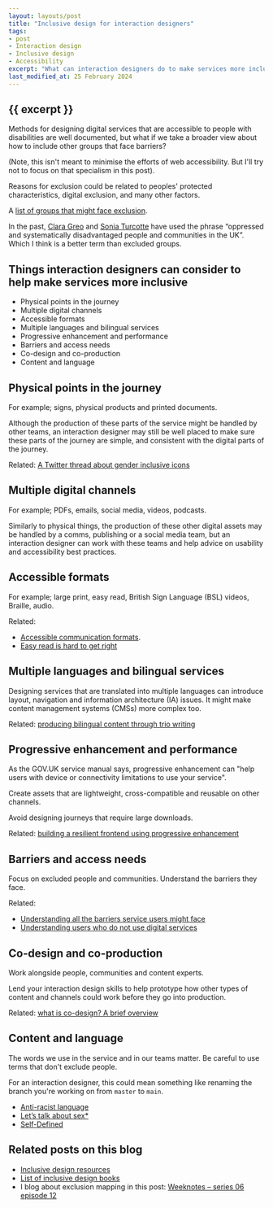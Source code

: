 ```yaml
---
layout: layouts/post
title: "Inclusive design for interaction designers"
tags:
- post
- Interaction design
- Inclusive design
- Accessibility
excerpt: "What can interaction designers do to make services more inclusive?"
last_modified_at: 25 February 2024
---
```


## {{ excerpt }}

Methods for designing digital services that are accessible to people with disabilities are well documented, but what if we take a broader view about how to include other groups that face barriers?

(Note, this isn't meant to minimise the efforts of web accessibility. But I'll try not to focus on that specialism in this post).

Reasons for exclusion could be related to peoples' protected characteristics, digital exclusion, and many other factors.

A [list of groups that might face exclusion](https://gist.github.com/benjystanton/1cf8c3a24ddccbc23ba2304f4166ca13).

In the past, [Clara Greo](https://www.claragreo.com/) and [Sonia Turcotte](https://soniaturcotte.com/) have used the phrase “oppressed and systematically disadvantaged people and communities in the UK”. Which I think is a better term than excluded groups.

## Things interaction designers can consider to help make services more inclusive

- Physical points in the journey
- Multiple digital channels
- Accessible formats
- Multiple languages and bilingual services
- Progressive enhancement and performance
- Barriers and access needs 
- Co-design and co-production
- Content and language

## Physical points in the journey

For example; signs, physical products and printed documents.

Although the production of these parts of the service might be handled by other teams, an interaction designer may still be well placed to make sure these parts of the journey are simple, and consistent with the digital parts of the journey.

Related: [A Twitter thread about gender inclusive icons](https://twitter.com/magmidd/status/1410909224490700801)

## Multiple digital channels

For example; PDFs, emails, social media, videos, podcasts.

Similarly to physical things, the production of these other digital assets may be handled by a comms, publishing or a social media team, but an interaction designer can work with these teams and help advice on usability and accessibility best practices.

## Accessible formats

For example; large print, easy read, British Sign Language (BSL) videos, Braille, audio.

Related:

- [Accessible communication formats](https://www.gov.uk/government/publications/inclusive-communication/accessible-communication-formats).
- [Easy read is hard to get right](https://designnotes.blog.gov.uk/2021/10/11/easy-read-is-hard-to-get-right/)

## Multiple languages and bilingual services

Designing services that are translated into multiple languages can introduce layout, navigation and information architecture (IA) issues. It might make content management systems (CMSs) more complex too.

Related: [producing bilingual content through trio writing](https://digitalpublicservices.gov.wales/blog/producing-bilingual-content-through-trio-writing)

## Progressive enhancement and performance

As the GOV.UK service manual says, progressive enhancement can "help users with device or connectivity limitations to use your service".

Create assets that are lightweight, cross-compatible and reusable on other channels.

Avoid designing journeys that require large downloads.

Related: [building a resilient frontend using progressive enhancement](https://www.gov.uk/service-manual/technology/using-progressive-enhancement)

## Barriers and access needs 

Focus on excluded people and communities. Understand the barriers they face.

Related:

- [Understanding all the barriers service users might face](https://gds.blog.gov.uk/2019/03/26/understanding-all-the-barriers-service-users-might-face/)
- [Understanding users who do not use digital services](https://www.gov.uk/service-manual/user-research/understanding-users-who-dont-use-digital-services)

## Co-design and co-production

Work alongside people, communities and content experts.

Lend your interaction design skills to help prototype how other types of content and channels could work before they go into production.

Related: [what is co-design? A brief overview](https://www.beyondstickynotes.com/what-is-codesign)

## Content and language

The words we use in the service and in our teams matter. Be careful to use terms that don't exclude people.

For an interaction designer, this could mean something like renaming the branch you're working on from `master` to `main`.

- [Anti-racist language](https://contentdesign.intuit.com/accessibility-and-inclusion/anti-racist-language/)
- [Let’s talk about sex*](https://emmaparnell.medium.com/lets-talk-about-sex-6bb64c7e8f0c)
- [Self-Defined](https://www.selfdefined.app/)

## Related posts on this blog

- [Inclusive design resources](/blog/inclusive-design-resources/)
- [List of inclusive design books](/blog/list-of-inclusive-design-books/)
- I blog about exclusion mapping in this post: [Weeknotes – series 06 episode 12](/blog/weeknotes-series-06-episode-12/)